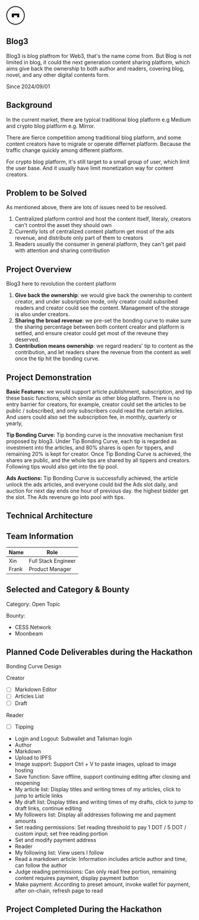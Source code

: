 
<img src="./White.png" width="50px">

## Blog3
Blog3 is blog platfrom for Web3, that's the name come from. But Blog is not limited in blog, it could the next generation content sharing platform, which aims give back the ownership to both author and readers, covering blog, novel, and any other digital contents form. 

Since 2024/09/01

## Background

In the current market, there are typical traditional blog platform e.g Medium and crypto blog platform e.g. Mirror. 

There are fierce competition among traditional blog platform, and some content creators have to migrate or operate differnet platform. Because the traffic change quickly among different platform.

For crypto blog platform, it's still target to a small group of user, which limit the user base. And it usually have limit monetization way for content creators.

## Problem to be Solved

As mentioned above, there are lots of issues need to be resolved. 

1. Centralized platform control and host the content itself, literaly, creators can't control the asset they should own
2. Currently lots of centralized content platform get most of the ads revenue, and distribute only part of them to creators
3. Readers usually the consumer in general platform, they can't get paid with attention and sharing contribution



## Project Overview

Blog3 here to revolution the content platform

1. **Give back the ownership**: we would give back the ownership to content creator, and under subsription mode, only creator could subsribed readers and creator could see the content. Management of the storage is also under creators.
2. **Sharing the broad revenue**: we pre-set the bonding curve to make sure the sharing percentage between both content creator and platform is settled, and ensure creator could get most of the reveune they deserved. 
3. **Contribution means ownership**: we regard readers' tip to content as the contribution, and let readers share the revenue from the content as well once the tip hit the bonding curve. 


## Project Demonstration

**Basic Features:** we would support article publishment, subscription, and tip these basic functions, which similar as other blog platform. There is no entry barrier for creators, for example, creator could set the articles to be public / subscribed, and only subscribers could read the certain articles. And users could also set the subscription fee, in monthly, quarterly or yearly, 


**Tip Bonding Curve:** Tip bonding curve is the innovative mechanism first proposed by blog3. Under Tip Bonding Curve, each tip is regarded as investment into the articles, and 80% shares is open for tippers, and remaining 20% is kept for creator. Once Tip Bonding Curve is achieved, the shares are public, and the whole tips are shared by all tippers and creators. Following tips would also get into the tip pool. 


**Ads Auctions:** Tip Bonding Curve is successfully achieved, the article unlock the ads articles, and everyone could bid the Ads slot daily, and auction for next day ends one hour of previous day. the highest bidder get the slot. The Ads revenure go into pool with tips. 



## Technical Architecture


## Team Information

| Name         | Role         | 
| ----------- | ----------- |
| Xin       | Full Stack Engineer |
| Frank         | Product Manager | 


## Selected and Category & Bounty

Category: Open Topic

Bounty: 
- CESS Network
- Moonbeam


## Planned Code Deliverables during the Hackathon


Bonding Curve Design

Creator
- [ ] Markdown Editor
- [ ] Articles List
- [ ] Draft

Reader 
- [ ] Tipping

- Login and Logout: Subwallet and Talisman login
- Author
-   Markdown 
-   Upload to IPFS
-   Image support: Support Ctrl + V to paste images, upload to image hosting
-   Save function: Save offline, support continuing editing after closing and reopening
-   My article list: Display titles and writing times of my articles, click to jump to article links
-   My draft list: Display titles and writing times of my drafts, click to jump to draft links, continue editing
-   My followers list: Display all addresses following me and payment amounts
-   Set reading permissions: Set reading threshold to pay 1 DOT / 5 DOT / custom input; set free reading portion
-   Set and modify payment address
- Reader
-   My following list: View users I follow
-   Read a markdown article: Information includes article author and time, can follow the author
-   Judge reading permissions: Can only read free portion, remaining content requires payment, display payment button
-   Make payment: According to preset amount, invoke wallet for payment, after on-chain, refresh page to read


## Project Completed During the Hackathon
